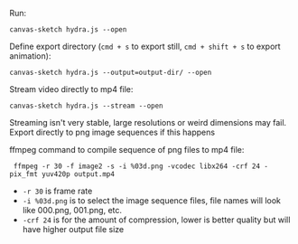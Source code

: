 Run:
```
canvas-sketch hydra.js --open
```

Define export directory (`cmd + s` to export still, `cmd + shift + s` to export animation):
```
canvas-sketch hydra.js --output=output-dir/ --open
```

Stream video directly to mp4 file:
```
canvas-sketch hydra.js --stream --open
```
Streaming isn't very stable, large resolutions or weird dimensions may fail. Export directly to png image sequences if this happens

ffmpeg command to compile sequence of png files to mp4 file:

```
 ffmpeg -r 30 -f image2 -s -i %03d.png -vcodec libx264 -crf 24 -pix_fmt yuv420p output.mp4
```

- `-r 30` is frame rate
- `-i %03d.png` is to select the image sequence files, file names will look like 000.png, 001.png, etc.
- `-crf 24` is for the amount of compression, lower is better quality but will have higher output file size
